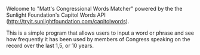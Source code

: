 Welcome to "Matt's Congressional Words Matcher" powered by the the
Sunlight Foundation's Capitol Words API (http://tryit.sunlightfoundation.com/capitolwords).

This is a simple program that allows users to input a word or phrase and see how frequently it has been used by members of Congress speaking on the record over the last 1,5, or 10 years.